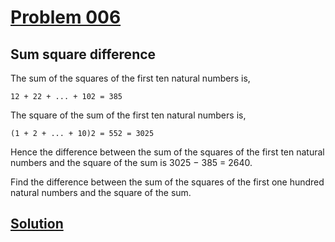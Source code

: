 # [Problem 006](https://projecteuler.net/problem=6)
## Sum square difference



The sum of the squares of the first ten natural numbers is,

	12 + 22 + ... + 102 = 385

The square of the sum of the first ten natural numbers is,

	(1 + 2 + ... + 10)2 = 552 = 3025

Hence the difference between the sum of the squares of the first ten natural numbers and the square of the sum is 3025 − 385 = 2640.

Find the difference between the sum of the squares of the first one hundred natural numbers and the square of the sum.

[Solution](https://github.com/Gott50/ProjectEuler-Odyssey/blob/master/Project%20Euler/src/problems/P006_Sum_square_difference.java)
---

